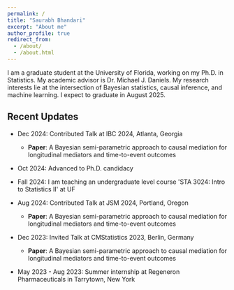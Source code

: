 ```yaml
---
permalink: /
title: "Saurabh Bhandari"
excerpt: "About me"
author_profile: true
redirect_from: 
  - /about/
  - /about.html
---
```


I am a graduate student at the University of Florida, working on my Ph.D. in Statistics. My academic advisor is Dr. Michael J. Daniels. My research interests lie at the intersection of Bayesian statistics, causal inference, and machine learning. I expect to graduate in August 2025.
 


## Recent Updates

  * Dec 2024: Contributed Talk at IBC 2024, Atlanta, Georgia
      * **Paper**: A Bayesian semi-parametric approach to causal mediation for longitudinal mediators and time-to-event outcomes
    
  * Oct 2024: Advanced to Ph.D. candidacy
      
  * Fall 2024: I am teaching an undergraduate level course 'STA 3024: Intro to Statistics II' at UF

  * Aug 2024: Contributed Talk at JSM 2024, Portland, Oregon
      * **Paper**: A Bayesian semi-parametric approach to causal mediation for longitudinal mediators and time-to-event outcomes
  
  * Dec 2023: Invited Talk at CMStatistics 2023, Berlin, Germany
      * **Paper**: A Bayesian semi-parametric approach to causal mediation for longitudinal mediators and time-to-event outcomes
  
  * May 2023 - Aug 2023: Summer internship at Regeneron Pharmaceuticals in Tarrytown, New York 

